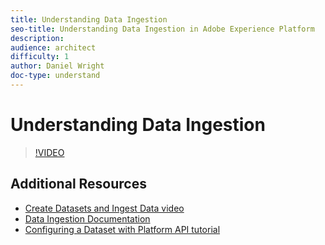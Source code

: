 ```yaml
---
title: Understanding Data Ingestion
seo-title: Understanding Data Ingestion in Adobe Experience Platform
description: 
audience: architect
difficulty: 1
author: Daniel Wright
doc-type: understand
---
```


# Understanding Data Ingestion

>[!VIDEO](https://video.tv.adobe.com/v/27106?quality=12)

## Additional Resources

* [Create Datasets and Ingest Data video](create-datasets-and-ingest-data.md)
* [Data Ingestion Documentation](https://www.adobe.io/apis/experienceplatform/home/data-ingestion.html)
* [Configuring a Dataset with Platform API tutorial](https://www.adobe.io/apis/experienceplatform/home/tutorials/alltutorials.html#!api-specification/markdown/narrative/tutorials/creating_a_dataset_tutorial/creating_a_dataset_tutorial.md)